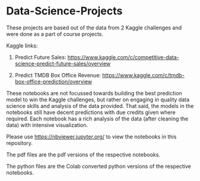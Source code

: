 # Data-Science-Projects

These projects are based out of the data from 2 Kaggle challenges and were done as a part of course projects.

Kaggle links:

1. Predict Future Sales:
https://www.kaggle.com/c/competitive-data-science-predict-future-sales/overview

2. Predict TMDB Box Office Revenue:
https://www.kaggle.com/c/tmdb-box-office-prediction/overview

These notebooks are not focussed towards building the best prediction model to win the Kaggle challenges, but rather on engaging in quality data science skills and analysis of the data provided. That said, the models in the notebooks still have decent predictions with due credits given where required. 
Each notebook has a rich analysis of the data (after cleaning the data) with intensive visualization. 

Please use https://nbviewer.jupyter.org/ to view the notebooks in this repository.

The pdf files are the pdf versions of the respective notebooks. 

The python files are the Colab converted python versions of the respective notebooks.


